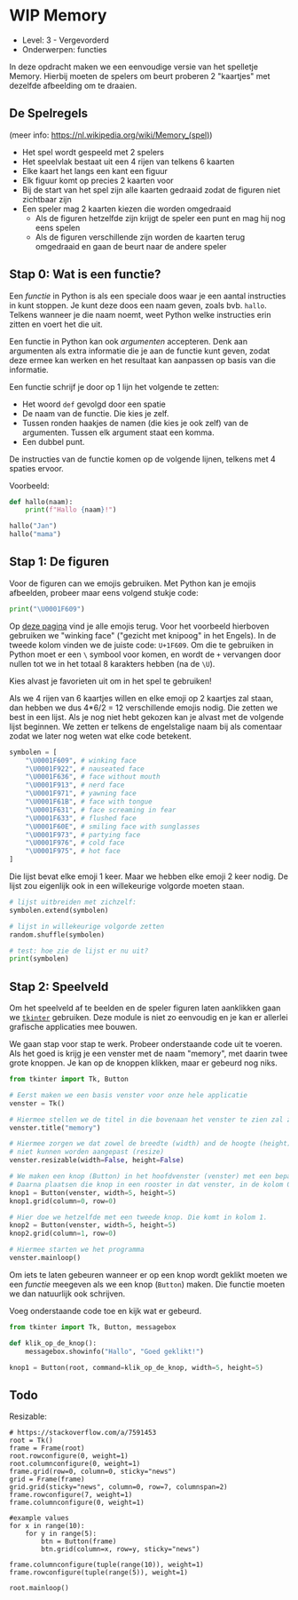 # WIP Memory

* Level: 3 - Vergevorderd
* Onderwerpen: functies

In deze opdracht maken we een eenvoudige versie van het spelletje Memory. Hierbij moeten de spelers om beurt proberen 2 "kaartjes" met dezelfde afbeelding om te draaien.

## De Spelregels

(meer info: https://nl.wikipedia.org/wiki/Memory_(spel))

* Het spel wordt gespeeld met 2 spelers
* Het speelvlak bestaat uit een 4 rijen van telkens 6 kaarten
* Elke kaart het langs een kant een figuur
* Elk figuur komt op precies 2 kaarten voor
* Bij de start van het spel zijn alle kaarten gedraaid zodat de figuren niet zichtbaar zijn
* Een speler mag 2 kaarten kiezen die worden omgedraaid
  * Als de figuren hetzelfde zijn krijgt de speler een punt en mag hij nog eens spelen
  * Als de figuren verschillende zijn worden de kaarten terug omgedraaid en gaan de beurt naar de andere speler

## Stap 0: Wat is een functie?

Een _functie_ in Python is als een speciale doos waar je een aantal instructies in kunt stoppen. Je kunt deze doos een naam geven, zoals bvb. `hallo`. Telkens wanneer je die naam noemt, weet Python welke instructies erin zitten en voert het die uit.

Een functie in Python kan ook _argumenten_ accepteren. Denk aan argumenten als extra informatie die je aan de functie kunt geven, zodat deze ermee kan werken en het resultaat kan aanpassen op basis van die informatie.

Een functie schrijf je door op 1 lijn het volgende te zetten:
- Het woord `def` gevolgd door een spatie
- De naam van de functie. Die kies je zelf.
- Tussen ronden haakjes de namen (die kies je ook zelf) van de argumenten. Tussen elk argument staat een komma.
- Een dubbel punt.

De instructies van de functie komen op de volgende lijnen, telkens met 4 spaties ervoor.

Voorbeeld:

```python
def hallo(naam):
    print(f"Hallo {naam}!")

hallo("Jan")
hallo("mama")
```

## Stap 1: De figuren

Voor de figuren can we emojis gebruiken. Met Python kan je emojis afbeelden, probeer maar eens volgend stukje code:

```python
print("\U0001F609")
```

Op [deze pagina](https://unicode.org/emoji/charts/full-emoji-list.html) vind je alle emojis terug. Voor het voorbeeld hierboven gebruiken we "winking face" ("gezicht met knipoog" in het Engels). In de tweede kolom vinden we de juiste code: `U+1F609`. Om die te gebruiken in Python moet er een `\` symbool voor komen, en wordt de `+` vervangen door nullen tot we in het totaal 8 karakters hebben (na de `\U`).

Kies alvast je favorieten uit om in het spel te gebruiken!

Als we 4 rijen van 6 kaartjes willen en elke emoji op 2 kaartjes zal staan, dan hebben we dus 4*6/2 = 12 verschillende emojis nodig. Die zetten we best in een lijst. Als je nog niet hebt gekozen kan je alvast met de volgende lijst beginnen. We zetten er telkens de engelstalige naam bij als comentaar zodat we later nog weten wat elke code betekent.

```python
symbolen = [
    "\U0001F609", # winking face
    "\U0001F922", # nauseated face
    "\U0001F636", # face without mouth
    "\U0001F913", # nerd face
    "\U0001F971", # yawning face
    "\U0001F61B", # face with tongue
    "\U0001F631", # face screaming in fear
    "\U0001F633", # flushed face
    "\U0001F60E", # smiling face with sunglasses
    "\U0001F973", # partying face
    "\U0001F976", # cold face
    "\U0001F975", # hot face
]
```

Die lijst bevat elke emoji 1 keer. Maar we hebben elke emoji 2 keer nodig. De lijst zou eigenlijk ook in een willekeurige volgorde moeten staan.

```python
# lijst uitbreiden met zichzelf:
symbolen.extend(symbolen)

# lijst in willekeurige volgorde zetten
random.shuffle(symbolen)

# test: hoe zie de lijst er nu uit?
print(symbolen)
```

## Stap 2: Speelveld

Om het speelveld af te beelden en de speler figuren laten aanklikken gaan we [`tkinter`](https://docs.python.org/3/library/tkinter.html) gebruiken. Deze module is niet zo eenvoudig en je kan er allerlei grafische applicaties mee bouwen.

We gaan stap voor stap te werk. Probeer onderstaande code uit te voeren. Als het goed is krijg je een venster met de naam "memory", met daarin twee grote knoppen. Je kan op de knoppen klikken, maar er gebeurd nog niks.

```python
from tkinter import Tk, Button

# Eerst maken we een basis venster voor onze hele applicatie
venster = Tk()

# Hiermee stellen we de titel in die bovenaan het venster te zien zal zijn
venster.title("memory")

# Hiermee zorgen we dat zowel de breedte (width) and de hoogte (height) van het venster
# niet kunnen worden aangepast (resize)
venster.resizable(width=False, height=False)

# We maken een knop (Button) in het hoofdvenster (venster) met een bepaalde breedte en hoogte
# Daarna plaatsen die knop in een rooster in dat venster, in de kolom 0 en rij 0 (links bovenaan dus)
knop1 = Button(venster, width=5, height=5)
knop1.grid(column=0, row=0)

# Hier doe we hetzelfde met een tweede knop. Die komt in kolom 1.
knop2 = Button(venster, width=5, height=5)
knop2.grid(column=1, row=0)

# Hiermee starten we het programma
venster.mainloop()
```

Om iets te laten gebeuren wanneer er op een knop wordt geklikt moeten we een _functie_ meegeven als we een knop (`Button`) maken. Die functie moeten we dan natuurlijk ook schrijven.

Voeg onderstaande code toe en kijk wat er gebeurd.

```python
from tkinter import Tk, Button, messagebox

def klik_op_de_knop():
    messagebox.showinfo("Hallo", "Goed geklikt!")

knop1 = Button(root, command=klik_op_de_knop, width=5, height=5)
```

## Todo

Resizable:

```
# https://stackoverflow.com/a/7591453
root = Tk()
frame = Frame(root)
root.rowconfigure(0, weight=1)
root.columnconfigure(0, weight=1)
frame.grid(row=0, column=0, sticky="news")
grid = Frame(frame)
grid.grid(sticky="news", column=0, row=7, columnspan=2)
frame.rowconfigure(7, weight=1)
frame.columnconfigure(0, weight=1)

#example values
for x in range(10):
    for y in range(5):
        btn = Button(frame)
        btn.grid(column=x, row=y, sticky="news")

frame.columnconfigure(tuple(range(10)), weight=1)
frame.rowconfigure(tuple(range(5)), weight=1)

root.mainloop()
```
